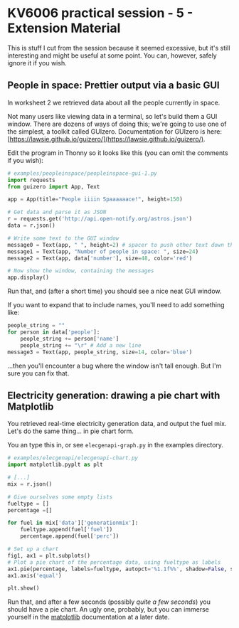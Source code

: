 # KV6006 practical session - 5 - Extension Material

This is stuff I cut from the session because it seemed excessive, but it's still interesting and might be useful at some point. You can, however, safely ignore it if you wish.

## People in space: Prettier output via a basic GUI

In worksheet 2 we retrieved data about all the people currently in space.

Not many users like viewing data in a terminal, so let's build them a GUI window. There are dozens of ways of doing this; we're going to use one of the simplest, a toolkit called GUIzero. Documentation for GUIzero is here: [https://lawsie.github.io/guizero/](https://lawsie.github.io/guizero/).

Edit the program in Thonny so it looks like this (you can omit the comments if you wish):

```python
# examples/peopleinspace/peopleinspace-gui-1.py
import requests
from guizero import App, Text

app = App(title="People iiiin Spaaaaaace!", height=150)

# Get data and parse it as JSON
r = requests.get('http://api.open-notify.org/astros.json')
data = r.json()

# Write some text to the GUI window
message0 = Text(app, " ", height=2) # spacer to push other text down the window a little
message1 = Text(app, "Number of people in space: ", size=24)
message2 = Text(app, data['number'], size=48, color='red')

# Now show the window, containing the messages
app.display()
```

Run that, and (after a short time) you should see a nice neat GUI window.

If you want to expand that to include names, you'll need to add something like:

```python
people_string = ""
for person in data['people']:
    people_string += person['name']
    people_string += "\r" # Add a new line
message3 = Text(app, people_string, size=14, color='blue')
```

...then you'll encounter a bug where the window isn't tall enough. But I'm sure you can fix that.

## Electricity generation: drawing a pie chart with Matplotlib

You retrieved real-time electricity generation data, and output the fuel mix. Let's do the same thing... in pie chart form.

You an type this in, or see `elecgenapi-graph.py` in the examples directory.

```python
# examples/elecgenapi/elecgenapi-chart.py
import matplotlib.pyplt as plt

# [...]
mix = r.json()

# Give ourselves some empty lists
fueltype = []
percentage =[]

for fuel in mix['data']['generationmix']:
    fueltype.append(fuel['fuel'])
    percentage.append(fuel['perc'])

# Set up a chart
fig1, ax1 = plt.subplots()
# Plot a pie chart of the percentage data, using fueltype as labels
ax1.pie(percentage, labels=fueltype, autopct='%1.1f%%', shadow=False, startangle=90)
ax1.axis('equal')

plt.show()
```

Run that, and after a few seconds (possibly _quite a few seconds_) you should have a pie chart. An ugly one, probably, but you can immerse yourself in the [matplotlib](https://matplotlib.org) documentation at a later date.

